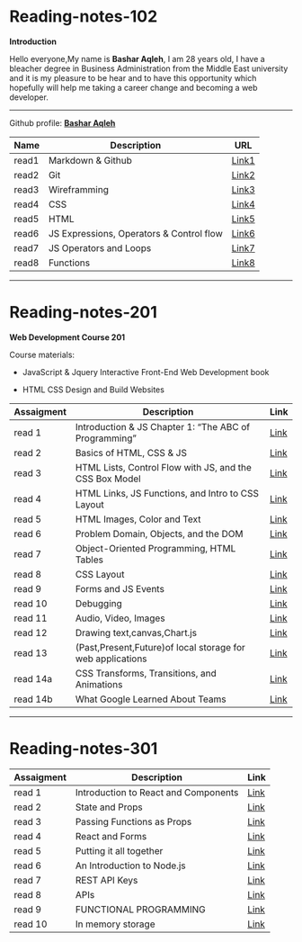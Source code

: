 # Reading-notes-102

<!-- Intro -->

**Introduction**

Hello everyone,My name is **Bashar Aqleh**, I am 28 years old, I have a bleacher degree in Business Administration from the Middle East university and it is my pleasure to be hear and to have this opportunity which hopefully will help me taking a career change and becoming a web developer.

---

Github profile: [**Bashar Aqleh**](https://github.com/B-AQ)

<!-- Table 102 -->

| Name | Description | URL |
| --- | --- | --- |
| read1 | Markdown & Github | [Link1](https://b-aq.github.io/reading-notes/102/read1) |
| read2 | Git | [Link2](https://b-aq.github.io/reading-notes/102/read2) |
| read3 | Wireframming | [Link3](https://b-aq.github.io/reading-notes/102/read3) |
| read4 | CSS | [Link4](https://b-aq.github.io/reading-notes/102/read4) |
| read5 | HTML | [Link5](https://b-aq.github.io/reading-notes/102/read5) |
| read6 | JS Expressions, Operators & Control flow | [Link6](https://b-aq.github.io/reading-notes/102/read6) |
| read7 | JS Operators and Loops | [Link7](https://b-aq.github.io/reading-notes/102/read7) |
| read8 | Functions | [Link8](https://b-aq.github.io/reading-notes/102/read8) |

---

<!-- Table 201 -->

# Reading-notes-201

**Web Development Course 201**

Course materials:

- JavaScript & Jquery Interactive Front-End Web Development book

- HTML CSS Design and Build Websites

| Assaigment | Description | Link |
| - | - |- |
| read 1 |Introduction & JS Chapter 1: “The ABC of Programming” |[Link](201/read1.md)|
| read 2 |Basics of HTML, CSS & JS|[Link](201/read2.md)|
| read 3 |HTML Lists, Control Flow with JS, and the CSS Box Model|[Link](201/read3.md)|
| read 4 |HTML Links, JS Functions, and Intro to CSS Layout|[Link](201/read4.md)|
| read 5 |HTML Images, Color and Text|[Link](201/read5.md)|
| read 6 |Problem Domain, Objects, and the DOM|[Link](201/read6.md)|
| read 7 |Object-Oriented Programming, HTML Tables|[Link](201/read7.md)|
| read 8 |CSS Layout|[Link](201/read8.md)|
| read 9 |Forms and JS Events|[Link](201/read9.md)|
| read 10|Debugging|[Link](201/read10.md)|
| read 11 |Audio, Video, Images|[Link](201/read11.md)|
| read 12 |Drawing text,canvas,Chart.js|[Link](201/read12.md)|
| read 13 |(Past,Present,Future)of local storage for web applications|[Link](201/read13.md)|
| read 14a |CSS Transforms, Transitions, and Animations|[Link](201/read14a.md)|
| read 14b |What Google Learned About Teams|[Link](201/read14b.md)|

---

<!-- Table 301 -->

# Reading-notes-301

| Assaigment | Description |Link|
| - | - |-|
| read 1 |Introduction to React and Components|[Link](301/read1.md)|
| read 2 |State and Props|[Link](301/read2.md)|
| read 3 |Passing Functions as Props|[Link](301/read3.md)|
| read 4 |React and Forms|[Link](301/read4.md)|
| read 5 |Putting it all together|[Link](301/read5.md)|
| read 6 |An Introduction to Node.js|[Link](301/read6.md)|
| read 7 |REST API Keys|[Link](301/read7.md)|
| read 8 |APIs|[Link](301/read8.md)|
| read 9 |FUNCTIONAL PROGRAMMING|[Link](301/read9.md)|
| read 10 |In memory storage|[Link](301/read10.md)|
